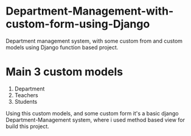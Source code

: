 # Department-Management-with-custom-form-using-Django
 Department management system, with some custom from and custom models using Django function based project.
 # Main 3 custom models 
   1. Department
   2. Teachers
   3. Students

Using this custom models, and some custom form it's a basic django Department-Management system, where i used method based view for build this project. 
   
